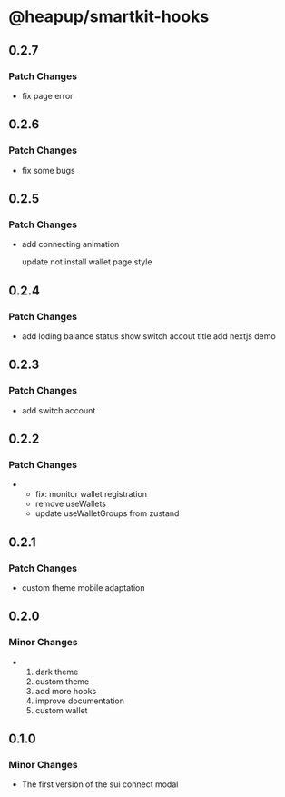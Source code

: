 # @heapup/smartkit-hooks

## 0.2.7

### Patch Changes

- fix page error

## 0.2.6

### Patch Changes

- fix some bugs

## 0.2.5

### Patch Changes

- add connecting animation

  update not install wallet page style

## 0.2.4

### Patch Changes

- add loding balance status
  show switch accout title
  add nextjs demo

## 0.2.3

### Patch Changes

- add switch account

## 0.2.2

### Patch Changes

- - fix: monitor wallet registration
  - remove useWallets
  - update useWalletGroups from zustand

## 0.2.1

### Patch Changes

- custom theme
  mobile adaptation

## 0.2.0

### Minor Changes

- 1. dark theme
  2. custom theme
  3. add more hooks
  4. improve documentation
  5. custom wallet

## 0.1.0

### Minor Changes

- The first version of the sui connect modal
